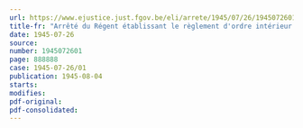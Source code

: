```yaml
---
url: https://www.ejustice.just.fgov.be/eli/arrete/1945/07/26/1945072601/justel
title-fr: "Arrêté du Régent établissant le règlement d'ordre intérieur du conseil de guerre permanent à Bruxelles"
date: 1945-07-26
source:
number: 1945072601
page: 888888
case: 1945-07-26/01
publication: 1945-08-04
starts:
modifies:
pdf-original:
pdf-consolidated:
---
```


